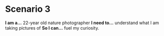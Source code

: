 # Scenario 3

**I am a…** 22-year old nature photographer
**I need to…** understand what I am taking pictures of
**So I can…** fuel my curiosity.
